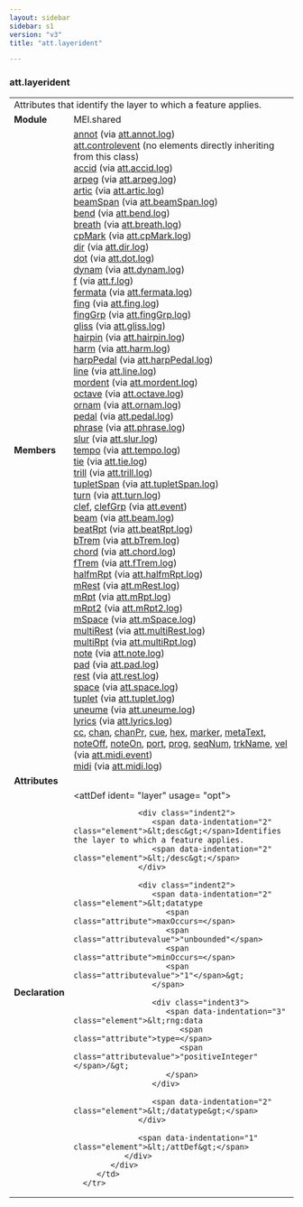 ```yaml
---
layout: sidebar
sidebar: s1
version: "v3"
title: "att.layerident"

---
```


<div class="classSpec att">
   <h3 id="att.layerident">att.layerident</h3>
   <table class="wovenodd">
      <tr>
         <td colspan="2" class="wovenodd-col2">Attributes that identify the layer to which a feature applies.</td>
      </tr>
      <tr>
         <td class="wovenodd-col1">
            <strong>Module</strong>
         </td>
         <td class="wovenodd-col2">MEI.shared</td>
      </tr>
      <tr>
         <td class="wovenodd-col1">
            <strong>Members</strong>
         </td>
         <td class="wovenodd-col2">
            <div class="parent">
               <div>
                  <a class="link_odd_elementSpec" href="/{{ site.baseurl }}/{{ page.version }}/elements/annot.html">annot</a>
                  <span> (via 
                     <a class="link_odd_classSpec" href="/{{ site.baseurl }}/{{ page.version }}/attribute-classes/att.annot.log.html">att.annot.log</a>)
                  </span>
               </div>
               <div>
                  <span>
                     <a class="link_odd_classSpec" href="/{{ site.baseurl }}/{{ page.version }}/attribute-classes/att.controlevent">att.controlevent</a> (no elements directly inheriting from this class)
                  </span>
               </div>
               <div>
                  <a class="link_odd_elementSpec" href="/{{ site.baseurl }}/{{ page.version }}/elements/accid.html">accid</a>
                  <span> (via 
                     <a class="link_odd_classSpec" href="/{{ site.baseurl }}/{{ page.version }}/attribute-classes/att.accid.log.html">att.accid.log</a>)
                  </span>
               </div>
               <div>
                  <a class="link_odd_elementSpec" href="/{{ site.baseurl }}/{{ page.version }}/elements/arpeg.html">arpeg</a>
                  <span> (via 
                     <a class="link_odd_classSpec" href="/{{ site.baseurl }}/{{ page.version }}/attribute-classes/att.arpeg.log.html">att.arpeg.log</a>)
                  </span>
               </div>
               <div>
                  <a class="link_odd_elementSpec" href="/{{ site.baseurl }}/{{ page.version }}/elements/artic.html">artic</a>
                  <span> (via 
                     <a class="link_odd_classSpec" href="/{{ site.baseurl }}/{{ page.version }}/attribute-classes/att.artic.log.html">att.artic.log</a>)
                  </span>
               </div>
               <div>
                  <a class="link_odd_elementSpec" href="/{{ site.baseurl }}/{{ page.version }}/elements/beamSpan.html">beamSpan</a>
                  <span> (via 
                     <a class="link_odd_classSpec" href="/{{ site.baseurl }}/{{ page.version }}/attribute-classes/att.beamSpan.log.html">att.beamSpan.log</a>)
                  </span>
               </div>
               <div>
                  <a class="link_odd_elementSpec" href="/{{ site.baseurl }}/{{ page.version }}/elements/bend.html">bend</a>
                  <span> (via 
                     <a class="link_odd_classSpec" href="/{{ site.baseurl }}/{{ page.version }}/attribute-classes/att.bend.log.html">att.bend.log</a>)
                  </span>
               </div>
               <div>
                  <a class="link_odd_elementSpec" href="/{{ site.baseurl }}/{{ page.version }}/elements/breath.html">breath</a>
                  <span> (via 
                     <a class="link_odd_classSpec" href="/{{ site.baseurl }}/{{ page.version }}/attribute-classes/att.breath.log.html">att.breath.log</a>)
                  </span>
               </div>
               <div>
                  <a class="link_odd_elementSpec" href="/{{ site.baseurl }}/{{ page.version }}/elements/cpMark.html">cpMark</a>
                  <span> (via 
                     <a class="link_odd_classSpec" href="/{{ site.baseurl }}/{{ page.version }}/attribute-classes/att.cpMark.log.html">att.cpMark.log</a>)
                  </span>
               </div>
               <div>
                  <a class="link_odd_elementSpec" href="/{{ site.baseurl }}/{{ page.version }}/elements/dir.html">dir</a>
                  <span> (via 
                     <a class="link_odd_classSpec" href="/{{ site.baseurl }}/{{ page.version }}/attribute-classes/att.dir.log.html">att.dir.log</a>)
                  </span>
               </div>
               <div>
                  <a class="link_odd_elementSpec" href="/{{ site.baseurl }}/{{ page.version }}/elements/dot.html">dot</a>
                  <span> (via 
                     <a class="link_odd_classSpec" href="/{{ site.baseurl }}/{{ page.version }}/attribute-classes/att.dot.log.html">att.dot.log</a>)
                  </span>
               </div>
               <div>
                  <a class="link_odd_elementSpec" href="/{{ site.baseurl }}/{{ page.version }}/elements/dynam.html">dynam</a>
                  <span> (via 
                     <a class="link_odd_classSpec" href="/{{ site.baseurl }}/{{ page.version }}/attribute-classes/att.dynam.log.html">att.dynam.log</a>)
                  </span>
               </div>
               <div>
                  <a class="link_odd_elementSpec" href="/{{ site.baseurl }}/{{ page.version }}/elements/f.html">f</a>
                  <span> (via 
                     <a class="link_odd_classSpec" href="/{{ site.baseurl }}/{{ page.version }}/attribute-classes/att.f.log.html">att.f.log</a>)
                  </span>
               </div>
               <div>
                  <a class="link_odd_elementSpec" href="/{{ site.baseurl }}/{{ page.version }}/elements/fermata.html">fermata</a>
                  <span> (via 
                     <a class="link_odd_classSpec" href="/{{ site.baseurl }}/{{ page.version }}/attribute-classes/att.fermata.log.html">att.fermata.log</a>)
                  </span>
               </div>
               <div>
                  <a class="link_odd_elementSpec" href="/{{ site.baseurl }}/{{ page.version }}/elements/fing.html">fing</a>
                  <span> (via 
                     <a class="link_odd_classSpec" href="/{{ site.baseurl }}/{{ page.version }}/attribute-classes/att.fing.log.html">att.fing.log</a>)
                  </span>
               </div>
               <div>
                  <a class="link_odd_elementSpec" href="/{{ site.baseurl }}/{{ page.version }}/elements/fingGrp.html">fingGrp</a>
                  <span> (via 
                     <a class="link_odd_classSpec" href="/{{ site.baseurl }}/{{ page.version }}/attribute-classes/att.fingGrp.log.html">att.fingGrp.log</a>)
                  </span>
               </div>
               <div>
                  <a class="link_odd_elementSpec" href="/{{ site.baseurl }}/{{ page.version }}/elements/gliss.html">gliss</a>
                  <span> (via 
                     <a class="link_odd_classSpec" href="/{{ site.baseurl }}/{{ page.version }}/attribute-classes/att.gliss.log.html">att.gliss.log</a>)
                  </span>
               </div>
               <div>
                  <a class="link_odd_elementSpec" href="/{{ site.baseurl }}/{{ page.version }}/elements/hairpin.html">hairpin</a>
                  <span> (via 
                     <a class="link_odd_classSpec" href="/{{ site.baseurl }}/{{ page.version }}/attribute-classes/att.hairpin.log.html">att.hairpin.log</a>)
                  </span>
               </div>
               <div>
                  <a class="link_odd_elementSpec" href="/{{ site.baseurl }}/{{ page.version }}/elements/harm.html">harm</a>
                  <span> (via 
                     <a class="link_odd_classSpec" href="/{{ site.baseurl }}/{{ page.version }}/attribute-classes/att.harm.log.html">att.harm.log</a>)
                  </span>
               </div>
               <div>
                  <a class="link_odd_elementSpec" href="/{{ site.baseurl }}/{{ page.version }}/elements/harpPedal.html">harpPedal</a>
                  <span> (via 
                     <a class="link_odd_classSpec" href="/{{ site.baseurl }}/{{ page.version }}/attribute-classes/att.harpPedal.log.html">att.harpPedal.log</a>)
                  </span>
               </div>
               <div>
                  <a class="link_odd_elementSpec" href="/{{ site.baseurl }}/{{ page.version }}/elements/line.html">line</a>
                  <span> (via 
                     <a class="link_odd_classSpec" href="/{{ site.baseurl }}/{{ page.version }}/attribute-classes/att.line.log.html">att.line.log</a>)
                  </span>
               </div>
               <div>
                  <a class="link_odd_elementSpec" href="/{{ site.baseurl }}/{{ page.version }}/elements/mordent.html">mordent</a>
                  <span> (via 
                     <a class="link_odd_classSpec" href="/{{ site.baseurl }}/{{ page.version }}/attribute-classes/att.mordent.log.html">att.mordent.log</a>)
                  </span>
               </div>
               <div>
                  <a class="link_odd_elementSpec" href="/{{ site.baseurl }}/{{ page.version }}/elements/octave.html">octave</a>
                  <span> (via 
                     <a class="link_odd_classSpec" href="/{{ site.baseurl }}/{{ page.version }}/attribute-classes/att.octave.log.html">att.octave.log</a>)
                  </span>
               </div>
               <div>
                  <a class="link_odd_elementSpec" href="/{{ site.baseurl }}/{{ page.version }}/elements/ornam.html">ornam</a>
                  <span> (via 
                     <a class="link_odd_classSpec" href="/{{ site.baseurl }}/{{ page.version }}/attribute-classes/att.ornam.log.html">att.ornam.log</a>)
                  </span>
               </div>
               <div>
                  <a class="link_odd_elementSpec" href="/{{ site.baseurl }}/{{ page.version }}/elements/pedal.html">pedal</a>
                  <span> (via 
                     <a class="link_odd_classSpec" href="/{{ site.baseurl }}/{{ page.version }}/attribute-classes/att.pedal.log.html">att.pedal.log</a>)
                  </span>
               </div>
               <div>
                  <a class="link_odd_elementSpec" href="/{{ site.baseurl }}/{{ page.version }}/elements/phrase.html">phrase</a>
                  <span> (via 
                     <a class="link_odd_classSpec" href="/{{ site.baseurl }}/{{ page.version }}/attribute-classes/att.phrase.log.html">att.phrase.log</a>)
                  </span>
               </div>
               <div>
                  <a class="link_odd_elementSpec" href="/{{ site.baseurl }}/{{ page.version }}/elements/slur.html">slur</a>
                  <span> (via 
                     <a class="link_odd_classSpec" href="/{{ site.baseurl }}/{{ page.version }}/attribute-classes/att.slur.log.html">att.slur.log</a>)
                  </span>
               </div>
               <div>
                  <a class="link_odd_elementSpec" href="/{{ site.baseurl }}/{{ page.version }}/elements/tempo.html">tempo</a>
                  <span> (via 
                     <a class="link_odd_classSpec" href="/{{ site.baseurl }}/{{ page.version }}/attribute-classes/att.tempo.log.html">att.tempo.log</a>)
                  </span>
               </div>
               <div>
                  <a class="link_odd_elementSpec" href="/{{ site.baseurl }}/{{ page.version }}/elements/tie.html">tie</a>
                  <span> (via 
                     <a class="link_odd_classSpec" href="/{{ site.baseurl }}/{{ page.version }}/attribute-classes/att.tie.log.html">att.tie.log</a>)
                  </span>
               </div>
               <div>
                  <a class="link_odd_elementSpec" href="/{{ site.baseurl }}/{{ page.version }}/elements/trill.html">trill</a>
                  <span> (via 
                     <a class="link_odd_classSpec" href="/{{ site.baseurl }}/{{ page.version }}/attribute-classes/att.trill.log.html">att.trill.log</a>)
                  </span>
               </div>
               <div>
                  <a class="link_odd_elementSpec" href="/{{ site.baseurl }}/{{ page.version }}/elements/tupletSpan.html">tupletSpan</a>
                  <span> (via 
                     <a class="link_odd_classSpec" href="/{{ site.baseurl }}/{{ page.version }}/attribute-classes/att.tupletSpan.log.html">att.tupletSpan.log</a>)
                  </span>
               </div>
               <div>
                  <a class="link_odd_elementSpec" href="/{{ site.baseurl }}/{{ page.version }}/elements/turn.html">turn</a>
                  <span> (via 
                     <a class="link_odd_classSpec" href="/{{ site.baseurl }}/{{ page.version }}/attribute-classes/att.turn.log.html">att.turn.log</a>)
                  </span>
               </div>
               <div>
                  <a class="link_odd_elementSpec" href="/{{ site.baseurl }}/{{ page.version }}/elements/clef.html">clef</a>, 
                  <a class="link_odd_elementSpec" href="/{{ site.baseurl }}/{{ page.version }}/elements/clefGrp.html">clefGrp</a>
                  <span> (via 
                     <a class="link_odd_classSpec" href="/{{ site.baseurl }}/{{ page.version }}/attribute-classes/att.event.html">att.event</a>)
                  </span>
               </div>
               <div>
                  <a class="link_odd_elementSpec" href="/{{ site.baseurl }}/{{ page.version }}/elements/beam.html">beam</a>
                  <span> (via 
                     <a class="link_odd_classSpec" href="/{{ site.baseurl }}/{{ page.version }}/attribute-classes/att.beam.log.html">att.beam.log</a>)
                  </span>
               </div>
               <div>
                  <a class="link_odd_elementSpec" href="/{{ site.baseurl }}/{{ page.version }}/elements/beatRpt.html">beatRpt</a>
                  <span> (via 
                     <a class="link_odd_classSpec" href="/{{ site.baseurl }}/{{ page.version }}/attribute-classes/att.beatRpt.log.html">att.beatRpt.log</a>)
                  </span>
               </div>
               <div>
                  <a class="link_odd_elementSpec" href="/{{ site.baseurl }}/{{ page.version }}/elements/bTrem.html">bTrem</a>
                  <span> (via 
                     <a class="link_odd_classSpec" href="/{{ site.baseurl }}/{{ page.version }}/attribute-classes/att.bTrem.log.html">att.bTrem.log</a>)
                  </span>
               </div>
               <div>
                  <a class="link_odd_elementSpec" href="/{{ site.baseurl }}/{{ page.version }}/elements/chord.html">chord</a>
                  <span> (via 
                     <a class="link_odd_classSpec" href="/{{ site.baseurl }}/{{ page.version }}/attribute-classes/att.chord.log.html">att.chord.log</a>)
                  </span>
               </div>
               <div>
                  <a class="link_odd_elementSpec" href="/{{ site.baseurl }}/{{ page.version }}/elements/fTrem.html">fTrem</a>
                  <span> (via 
                     <a class="link_odd_classSpec" href="/{{ site.baseurl }}/{{ page.version }}/attribute-classes/att.fTrem.log.html">att.fTrem.log</a>)
                  </span>
               </div>
               <div>
                  <a class="link_odd_elementSpec" href="/{{ site.baseurl }}/{{ page.version }}/elements/halfmRpt.html">halfmRpt</a>
                  <span> (via 
                     <a class="link_odd_classSpec" href="/{{ site.baseurl }}/{{ page.version }}/attribute-classes/att.halfmRpt.log.html">att.halfmRpt.log</a>)
                  </span>
               </div>
               <div>
                  <a class="link_odd_elementSpec" href="/{{ site.baseurl }}/{{ page.version }}/elements/mRest.html">mRest</a>
                  <span> (via 
                     <a class="link_odd_classSpec" href="/{{ site.baseurl }}/{{ page.version }}/attribute-classes/att.mRest.log.html">att.mRest.log</a>)
                  </span>
               </div>
               <div>
                  <a class="link_odd_elementSpec" href="/{{ site.baseurl }}/{{ page.version }}/elements/mRpt.html">mRpt</a>
                  <span> (via 
                     <a class="link_odd_classSpec" href="/{{ site.baseurl }}/{{ page.version }}/attribute-classes/att.mRpt.log.html">att.mRpt.log</a>)
                  </span>
               </div>
               <div>
                  <a class="link_odd_elementSpec" href="/{{ site.baseurl }}/{{ page.version }}/elements/mRpt2.html">mRpt2</a>
                  <span> (via 
                     <a class="link_odd_classSpec" href="/{{ site.baseurl }}/{{ page.version }}/attribute-classes/att.mRpt2.log.html">att.mRpt2.log</a>)
                  </span>
               </div>
               <div>
                  <a class="link_odd_elementSpec" href="/{{ site.baseurl }}/{{ page.version }}/elements/mSpace.html">mSpace</a>
                  <span> (via 
                     <a class="link_odd_classSpec" href="/{{ site.baseurl }}/{{ page.version }}/attribute-classes/att.mSpace.log.html">att.mSpace.log</a>)
                  </span>
               </div>
               <div>
                  <a class="link_odd_elementSpec" href="/{{ site.baseurl }}/{{ page.version }}/elements/multiRest.html">multiRest</a>
                  <span> (via 
                     <a class="link_odd_classSpec" href="/{{ site.baseurl }}/{{ page.version }}/attribute-classes/att.multiRest.log.html">att.multiRest.log</a>)
                  </span>
               </div>
               <div>
                  <a class="link_odd_elementSpec" href="/{{ site.baseurl }}/{{ page.version }}/elements/multiRpt.html">multiRpt</a>
                  <span> (via 
                     <a class="link_odd_classSpec" href="/{{ site.baseurl }}/{{ page.version }}/attribute-classes/att.multiRpt.log.html">att.multiRpt.log</a>)
                  </span>
               </div>
               <div>
                  <a class="link_odd_elementSpec" href="/{{ site.baseurl }}/{{ page.version }}/elements/note.html">note</a>
                  <span> (via 
                     <a class="link_odd_classSpec" href="/{{ site.baseurl }}/{{ page.version }}/attribute-classes/att.note.log.html">att.note.log</a>)
                  </span>
               </div>
               <div>
                  <a class="link_odd_elementSpec" href="/{{ site.baseurl }}/{{ page.version }}/elements/pad.html">pad</a>
                  <span> (via 
                     <a class="link_odd_classSpec" href="/{{ site.baseurl }}/{{ page.version }}/attribute-classes/att.pad.log.html">att.pad.log</a>)
                  </span>
               </div>
               <div>
                  <a class="link_odd_elementSpec" href="/{{ site.baseurl }}/{{ page.version }}/elements/rest.html">rest</a>
                  <span> (via 
                     <a class="link_odd_classSpec" href="/{{ site.baseurl }}/{{ page.version }}/attribute-classes/att.rest.log.html">att.rest.log</a>)
                  </span>
               </div>
               <div>
                  <a class="link_odd_elementSpec" href="/{{ site.baseurl }}/{{ page.version }}/elements/space.html">space</a>
                  <span> (via 
                     <a class="link_odd_classSpec" href="/{{ site.baseurl }}/{{ page.version }}/attribute-classes/att.space.log.html">att.space.log</a>)
                  </span>
               </div>
               <div>
                  <a class="link_odd_elementSpec" href="/{{ site.baseurl }}/{{ page.version }}/elements/tuplet.html">tuplet</a>
                  <span> (via 
                     <a class="link_odd_classSpec" href="/{{ site.baseurl }}/{{ page.version }}/attribute-classes/att.tuplet.log.html">att.tuplet.log</a>)
                  </span>
               </div>
               <div>
                  <a class="link_odd_elementSpec" href="/{{ site.baseurl }}/{{ page.version }}/elements/uneume.html">uneume</a>
                  <span> (via 
                     <a class="link_odd_classSpec" href="/{{ site.baseurl }}/{{ page.version }}/attribute-classes/att.uneume.log.html">att.uneume.log</a>)
                  </span>
               </div>
               <div>
                  <a class="link_odd_elementSpec" href="/{{ site.baseurl }}/{{ page.version }}/elements/lyrics.html">lyrics</a>
                  <span> (via 
                     <a class="link_odd_classSpec" href="/{{ site.baseurl }}/{{ page.version }}/attribute-classes/att.lyrics.log.html">att.lyrics.log</a>)
                  </span>
               </div>
               <div>
                  <a class="link_odd_elementSpec" href="/{{ site.baseurl }}/{{ page.version }}/elements/cc.html">cc</a>, 
                  <a class="link_odd_elementSpec" href="/{{ site.baseurl }}/{{ page.version }}/elements/chan.html">chan</a>, 
                  <a class="link_odd_elementSpec" href="/{{ site.baseurl }}/{{ page.version }}/elements/chanPr.html">chanPr</a>, 
                  <a class="link_odd_elementSpec" href="/{{ site.baseurl }}/{{ page.version }}/elements/cue.html">cue</a>, 
                  <a class="link_odd_elementSpec" href="/{{ site.baseurl }}/{{ page.version }}/elements/hex.html">hex</a>, 
                  <a class="link_odd_elementSpec" href="/{{ site.baseurl }}/{{ page.version }}/elements/marker.html">marker</a>, 
                  <a class="link_odd_elementSpec" href="/{{ site.baseurl }}/{{ page.version }}/elements/metaText.html">metaText</a>, 
                  <a class="link_odd_elementSpec" href="/{{ site.baseurl }}/{{ page.version }}/elements/noteOff.html">noteOff</a>, 
                  <a class="link_odd_elementSpec" href="/{{ site.baseurl }}/{{ page.version }}/elements/noteOn.html">noteOn</a>, 
                  <a class="link_odd_elementSpec" href="/{{ site.baseurl }}/{{ page.version }}/elements/port.html">port</a>, 
                  <a class="link_odd_elementSpec" href="/{{ site.baseurl }}/{{ page.version }}/elements/prog.html">prog</a>, 
                  <a class="link_odd_elementSpec" href="/{{ site.baseurl }}/{{ page.version }}/elements/seqNum.html">seqNum</a>, 
                  <a class="link_odd_elementSpec" href="/{{ site.baseurl }}/{{ page.version }}/elements/trkName.html">trkName</a>, 
                  <a class="link_odd_elementSpec" href="/{{ site.baseurl }}/{{ page.version }}/elements/vel.html">vel</a>
                  <span> (via 
                     <a class="link_odd_classSpec" href="/{{ site.baseurl }}/{{ page.version }}/attribute-classes/att.midi.event.html">att.midi.event</a>)
                  </span>
               </div>
               <div>
                  <a class="link_odd_elementSpec" href="/{{ site.baseurl }}/{{ page.version }}/elements/midi.html">midi</a>
                  <span> (via 
                     <a class="link_odd_classSpec" href="/{{ site.baseurl }}/{{ page.version }}/attribute-classes/att.midi.log.html">att.midi.log</a>)
                  </span>
               </div>
            </div>
         </td>
      </tr>
      <tr>
         <td class="wovenodd-col1">
            <strong>Attributes</strong>
         </td>
         <td class="wovenodd-col2"></td>
      </tr>
      <tr>
         <td class="wovenodd-col1">
            <strong>Declaration</strong>
         </td>
         <td class="wovenodd-col2">
            <div xml:space="preserve" class="pre">
               <div class="indent1">
                  <span data-indentation="1" class="element">&lt;attDef 
                     <span class="attribute">ident=</span>
                     <span class="attributevalue">"layer"</span> 
                     <span class="attribute">usage=</span>
                     <span class="attributevalue">"opt"</span>&gt;
                  </span>
                  
                  <div class="indent2">
                     <span data-indentation="2" class="element">&lt;desc&gt;</span>Identifies the layer to which a feature applies.
                     <span data-indentation="2" class="element">&lt;/desc&gt;</span>
                  </div>
                  
                  <div class="indent2">
                     <span data-indentation="2" class="element">&lt;datatype 
                        <span class="attribute">maxOccurs=</span>
                        <span class="attributevalue">"unbounded"</span> 
                        <span class="attribute">minOccurs=</span>
                        <span class="attributevalue">"1"</span>&gt;
                     </span>
                     
                     <div class="indent3">
                        <span data-indentation="3" class="element">&lt;rng:data 
                           <span class="attribute">type=</span>
                           <span class="attributevalue">"positiveInteger"</span>/&gt;
                        </span>
                     </div>
                     
                     <span data-indentation="2" class="element">&lt;/datatype&gt;</span>
                  </div>
                  
                  <span data-indentation="1" class="element">&lt;/attDef&gt;</span>
               </div>
            </div>
         </td>
      </tr>
   </table>
</div>